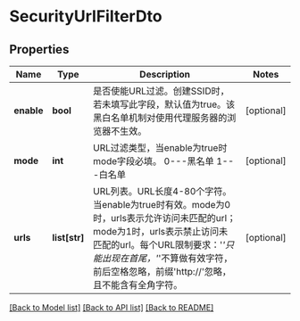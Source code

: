 # SecurityUrlFilterDto

## Properties
Name | Type | Description | Notes
------------ | ------------- | ------------- | -------------
**enable** | **bool** | 是否使能URL过滤。创建SSID时，若未填写此字段，默认值为true。该黑白名单机制对使用代理服务器的浏览器不生效。 | [optional] 
**mode** | **int** | URL过滤类型，当enable为true时mode字段必填。 0---黑名单 1---白名单 | [optional] 
**urls** | **list[str]** | URL列表。URL长度4-80个字符。当enable为true时有效。mode为0时，urls表示允许访问未匹配的url；mode为1时，urls表示禁止访问未匹配的url。每个URL限制要求：&#39;*&#39;只能出现在首尾，&#39;*&#39;不算做有效字符，前后空格忽略，前缀&#39;http://&#39;忽略，且不能含有全角字符。 | [optional] 

[[Back to Model list]](../README.md#documentation-for-models) [[Back to API list]](../README.md#documentation-for-api-endpoints) [[Back to README]](../README.md)


